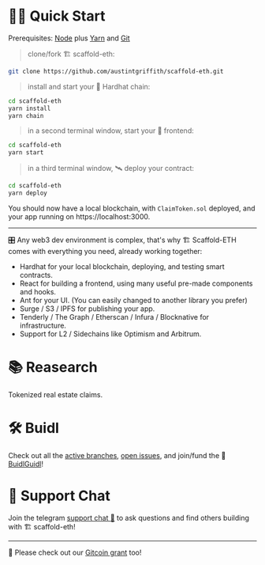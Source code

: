 # 🏄‍♂️ Quick Start

Prerequisites: [Node](https://nodejs.org/dist/latest-v12.x/) plus [Yarn](https://classic.yarnpkg.com/en/docs/install/) and [Git](https://git-scm.com/downloads)

> clone/fork 🏗 scaffold-eth:

```bash
git clone https://github.com/austintgriffith/scaffold-eth.git
```

> install and start your 👷‍ Hardhat chain: 

```bash
cd scaffold-eth
yarn install
yarn chain
```

> in a second terminal window, start your 📱 frontend:

```bash
cd scaffold-eth
yarn start
```

> in a third terminal window, 🛰 deploy your contract:

```bash
cd scaffold-eth
yarn deploy
```

You should now have a local blockchain, with `ClaimToken.sol` deployed, and your app running on https://localhost:3000.

---

🎛 Any web3 dev environment is complex, that's why 🏗 Scaffold-ETH comes with everything you need, already working together:

- Hardhat for your local blockchain, deploying, and testing smart contracts.
- React for building a frontend, using many useful pre-made components and hooks.
- Ant for your UI. (You can easily changed to another library you prefer)
- Surge / S3 / IPFS for publishing your app.
- Tenderly / The Graph / Etherscan / Infura / Blocknative for infrastructure.
- Support for L2 / Sidechains like Optimism and Arbitrum.

# 📚 Reasearch

Tokenized real estate claims.

# 🛠 Buidl

Check out all the [active branches](https://github.com/austintgriffith/scaffold-eth/branches/active), [open issues](https://github.com/austintgriffith/scaffold-eth/issues), and join/fund the 🏰 [BuidlGuidl](https://BuidlGuidl.com)!


# 💬 Support Chat

Join the telegram [support chat 💬](https://t.me/joinchat/KByvmRe5wkR-8F_zz6AjpA) to ask questions and find others building with 🏗 scaffold-eth!

---

🙏 Please check out our [Gitcoin grant](https://gitcoin.co/grants/2851/scaffold-eth) too!
